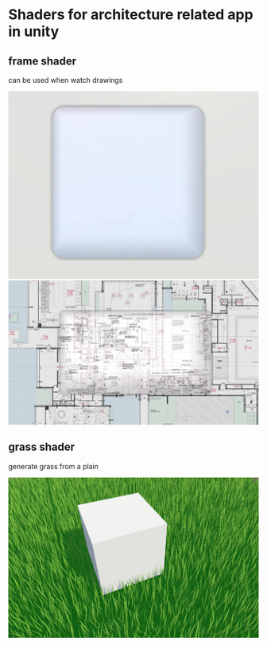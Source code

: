 # Shaders for architecture related app in unity

## frame shader

can be used when watch drawings

![image](Assets/Shaders/readmeJPG/frame.png)
![image](Assets/Shaders/readmeJPG/frame%20implement.png)

## grass shader
generate grass from a plain

![image](Assets/Shaders/readmeJPG/grass.png)